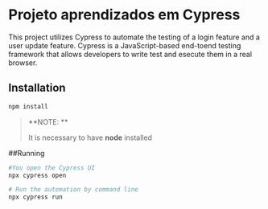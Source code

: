 # Projeto aprendizados em Cypress

This project utilizes Cypress to automate the testing of a login feature and a user update feature. Cypress is a JavaScript-based end-toend testing framework that allows developers to write test and esecute them in a real browser.

## Installation
```bash
npm install
```
> **NOTE: **
>
> It is necessary to have **node** installed

##Running
```bash
#You open the Cypress UI
npx cypress open

# Run the automation by command line
npx cypress run
``` 
